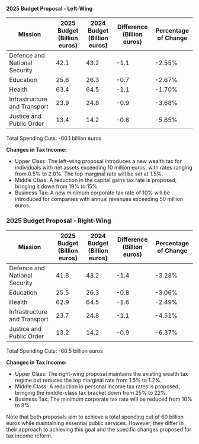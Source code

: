 **2025 Budget Proposal - Left-Wing**

| Mission | 2025 Budget (Billion euros) | 2024 Budget (Billion euros) | Difference (Billion euros) | Percentage of Change |
| --- | --- | --- | --- | --- |
| Defence and National Security | 42.1 | 43.2 | -1.1 | -2.55% |
| Education | 25.6 | 26.3 | -0.7 | -2.67% |
| Health | 63.4 | 64.5 | -1.1 | -1.70% |
| Infrastructure and Transport | 23.9 | 24.8 | -0.9 | -3.68% |
| Justice and Public Order | 13.4 | 14.2 | -0.8 | -5.65% |

Total Spending Cuts: -60.1 billion euros

**Changes in Tax Income:**

* Upper Class: The left-wing proposal introduces a new wealth tax for individuals with net assets exceeding 10 million euros, with rates ranging from 0.5% to 2.0%. The top marginal rate will be set at 1.5%.
* Middle Class: A reduction in the capital gains tax rate is proposed, bringing it down from 19% to 15%.
* Business Tax: A new minimum corporate tax rate of 10% will be introduced for companies with annual revenues exceeding 50 million euros.

### 2025 Budget Proposal - Right-Wing

| Mission | 2025 Budget (Billion euros) | 2024 Budget (Billion euros) | Difference (Billion euros) | Percentage of Change |
| --- | --- | --- | --- | --- |
| Defence and National Security | 41.8 | 43.2 | -1.4 | -3.28% |
| Education | 25.5 | 26.3 | -0.8 | -3.06% |
| Health | 62.9 | 64.5 | -1.6 | -2.49% |
| Infrastructure and Transport | 23.7 | 24.8 | -1.1 | -4.51% |
| Justice and Public Order | 13.2 | 14.2 | -0.9 | -6.37% |

Total Spending Cuts: -60.5 billion euros

**Changes in Tax Income:**

* Upper Class: The right-wing proposal maintains the existing wealth tax regime but reduces the top marginal rate from 1.5% to 1.2%.
* Middle Class: A reduction in personal income tax rates is proposed, bringing the middle-class tax bracket down from 25% to 22%.
* Business Tax: The minimum corporate tax rate will be reduced from 10% to 8%.

Note that both proposals aim to achieve a total spending cut of 60 billion euros while maintaining essential public services. However, they differ in their approach to achieving this goal and the specific changes proposed for tax income reform.